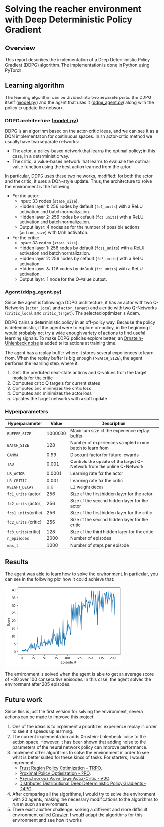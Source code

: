 # Solving the reacher environment with Deep Deterministic Policy Gradient

## Overview

This report describes the implementation of a Deep Deterministic Policy Gradient (DDPG) algorithm. The implementation is done in Python using PyTorch.

## Learning algorithm

The learning algorithm can be divided into two separate parts: the DDPG itself ([model.py](model.py)) and the agent that uses it ([ddpg_agent.py](ddpg_agent.py)) along with the policy to update the network.

### DDPG architecture ([model.py](model.py))

DDPG is an algorithm based on the actor-critic ideas, and we can see it as a DQN implementation for continuous spaces. In an actor-critic method we usually have two separate networks:

* The actor, a policy-based network that learns the optimal policy; in this case, in a deterministic way.
* The critic, a value-based network that learns to evaluate the optimal value function using the best action learned from the actor.

In particular, DDPG uses these two networks, modified: for both the actor and the critic, it uses a DQN-style update. Thus, the architecture to solve the environment is the following:

* For the actor:
  * Input: 33 nodes (`state_size`).
  * Hidden layer 1: 256 nodes by default (`fc1_units`) with a ReLU activation and batch normalization.
  * Hidden layer 2: 256 nodes by default (`fc2_units`) with a ReLU activation and batch normalization.
  * Output layer: 4 nodes as for the number of possible actions (`action_size`) with tanh activation.
* For the critic:
  * Input: 33 nodes (`state_size`).
  * Hidden layer 1: 256 nodes by default (`fcs1_units`) with a ReLU activation and batch normalization.
  * Hidden layer 2: 256 nodes by default (`fc2_units`) with  a ReLU activation.
  * Hidden layer 3: 128 nodes by default (`fc3_units`) with a ReLU activation.
  * Output layer: 1 node for the Q-value output.

### Agent ([ddpg_agent.py](ddpg_agent.py))

Since the agent is following a DDPG architecture, it has an actor with two Q-Networks (`actor_local` and `actor_target`) and a critic with two Q-Networks (`critic_local` and `critic_target`). The selected optimizer is Adam.

DDPG trains a deterministic policy in an off-policy way. Because the policy is deterministic, if the agent were to explore on-policy, in the beginning it would probably not try a wide enough variety of actions to  find useful learning signals. To make DDPG policies explore better, an [Ornstein-Uhlenbeck noise](https://en.wikipedia.org/wiki/Ornstein%E2%80%93Uhlenbeck_process) is added to its actions at training time.

The agent has a replay buffer where it stores several experiences to learn from. When the replay buffer is big enough (>`BATCH_SIZE`), the agent performs the learning step, where it:

1. Gets the predicted next-state actions and Q-values from the target models for the critic
2. Computes critic Q targets for current states
4. Computes and minimizes the critic loss
4. Computes and minimizes the actor loss
5. Updates the target networks with a soft update

### Hyperparameters

| Hyperparameter       | Value   | Description                                                  |
| -------------------- | ------- | ------------------------------------------------------------ |
| `BUFFER_SIZE`        | 1000000 | Maximum size of the experience replay buffer                 |
| `BATCH_SIZE`         | 128     | Number of experiences sampled in one batch to learn from     |
| `GAMMA`              | 0.99    | Discount factor for future rewards                           |
| `TAU`                | 0.001   | Controls the update of the target Q-Network from the online Q-Network |
| `LR_ACTOR`           | 0.0001  | Learning rate for the actor                                  |
| `LR_CRITIC`          | 0.001   | Learning rate for the critic                                 |
| `WEIGHT_DECAY`       | 0.0     | L2 weight decay                                              |
| `fc1_units` (actor)  | 256     | Size of the first hidden layer for the actor                 |
| `fc2_units` (actor)  | 256     | Size of the second hidden layer for the actor                |
| `fcs1_units`(critic) | 256     | Size of the first hidden layer for the critic                |
| `fc2_units` (critic) | 256     | Size of the second hidden layer for the critic               |
| `fc3_units`(critic)  | 128     | Size of the third hidden layer for the critic                |
| `n_episodes`         | 2000    | Number of episodes                                           |
| `max_t`              | 1000    | Number of steps per episode                                  |

## Results

The agent was able to learn how to solve the environment. In particular, you can see in the following plot how it could achieve that:

![scores](images/score.png)

The environment is solved when the agent is able to get an average score of +30 over 100 consecutive episodes. In this case, the agent solved the environment after 205 episodes.

## Future work

Since this is just the first version for solving the environment, several actions can be made to improve this project:

1. One of the ideas is to implement a prioritized experience replay in order to see if it speeds up learning.
2. The current implementation adds Ornstein-Uhlenbeck noise to the action space. However, it has been shown that adding noise to the parameters of the neural network policy can improve performance.
3. Implement other algorithms to solve the environment in order to see what is better suited for these kinds of tasks. For starters, I would implement:
   * [Trust Region Policy Optimization - TRPO](https://arxiv.org/abs/1502.05477).
   * [Proximal Policy Optimization - PPO](https://arxiv.org/abs/1707.06347).
   * [Asynchronous Advantage Actor-Critic - A3C](https://arxiv.org/abs/1602.01783).
   * [Distributed Distributional Deep Deterministic Policy Gradients - D4PG](https://arxiv.org/abs/1804.08617).
4. After comparing all the algorithms, I would try to solve the environment with 20 agents, making the necessary modifications to the algorithms to run in such an environment.
5. There exist another challenge: solving a different and more difficult environment called [Crawler](https://github.com/Unity-Technologies/ml-agents/blob/master/docs/Learning-Environment-Examples.md#crawler). I would adapt the algorithms for this environment and see how it works.